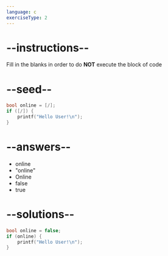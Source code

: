 ```yaml
---
language: c
exerciseType: 2
---
```


# --instructions--

Fill in the blanks in order to do **NOT** execute the block of code

# --seed--

```c
bool online = [/];
if ([/]) {
    printf("Hello User!\n");
}
```

# --answers--

- online
- "online"
- Online
- false
- true

# --solutions--

```c
bool online = false;
if (online) {
    printf("Hello User!\n");
}
```
